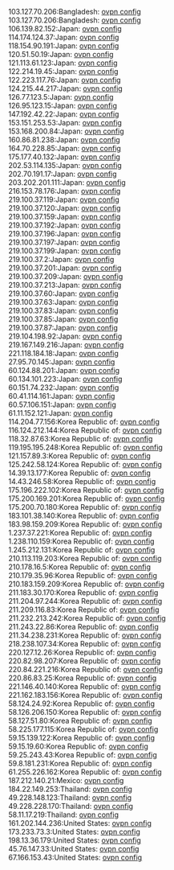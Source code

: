 103.127.70.206:Bangladesh: [ovpn config](vpn/103_127_70_206.ovpn)  
103.127.70.206:Bangladesh: [ovpn config](vpn/103_127_70_206.ovpn)  
106.139.82.152:Japan: [ovpn config](vpn/106_139_82_152.ovpn)  
114.174.124.37:Japan: [ovpn config](vpn/114_174_124_37.ovpn)  
118.154.90.191:Japan: [ovpn config](vpn/118_154_90_191.ovpn)  
120.51.50.19:Japan: [ovpn config](vpn/120_51_50_19.ovpn)  
121.113.61.123:Japan: [ovpn config](vpn/121_113_61_123.ovpn)  
122.214.19.45:Japan: [ovpn config](vpn/122_214_19_45.ovpn)  
122.223.117.76:Japan: [ovpn config](vpn/122_223_117_76.ovpn)  
124.215.44.217:Japan: [ovpn config](vpn/124_215_44_217.ovpn)  
126.77.123.5:Japan: [ovpn config](vpn/126_77_123_5.ovpn)  
126.95.123.15:Japan: [ovpn config](vpn/126_95_123_15.ovpn)  
147.192.42.22:Japan: [ovpn config](vpn/147_192_42_22.ovpn)  
153.151.253.53:Japan: [ovpn config](vpn/153_151_253_53.ovpn)  
153.168.200.84:Japan: [ovpn config](vpn/153_168_200_84.ovpn)  
160.86.81.238:Japan: [ovpn config](vpn/160_86_81_238.ovpn)  
164.70.228.85:Japan: [ovpn config](vpn/164_70_228_85.ovpn)  
175.177.40.132:Japan: [ovpn config](vpn/175_177_40_132.ovpn)  
202.53.114.135:Japan: [ovpn config](vpn/202_53_114_135.ovpn)  
202.70.191.17:Japan: [ovpn config](vpn/202_70_191_17.ovpn)  
203.202.201.111:Japan: [ovpn config](vpn/203_202_201_111.ovpn)  
216.153.78.176:Japan: [ovpn config](vpn/216_153_78_176.ovpn)  
219.100.37.119:Japan: [ovpn config](vpn/219_100_37_119.ovpn)  
219.100.37.120:Japan: [ovpn config](vpn/219_100_37_120.ovpn)  
219.100.37.159:Japan: [ovpn config](vpn/219_100_37_159.ovpn)  
219.100.37.192:Japan: [ovpn config](vpn/219_100_37_192.ovpn)  
219.100.37.196:Japan: [ovpn config](vpn/219_100_37_196.ovpn)  
219.100.37.197:Japan: [ovpn config](vpn/219_100_37_197.ovpn)  
219.100.37.199:Japan: [ovpn config](vpn/219_100_37_199.ovpn)  
219.100.37.2:Japan: [ovpn config](vpn/219_100_37_2.ovpn)  
219.100.37.201:Japan: [ovpn config](vpn/219_100_37_201.ovpn)  
219.100.37.209:Japan: [ovpn config](vpn/219_100_37_209.ovpn)  
219.100.37.213:Japan: [ovpn config](vpn/219_100_37_213.ovpn)  
219.100.37.60:Japan: [ovpn config](vpn/219_100_37_60.ovpn)  
219.100.37.63:Japan: [ovpn config](vpn/219_100_37_63.ovpn)  
219.100.37.83:Japan: [ovpn config](vpn/219_100_37_83.ovpn)  
219.100.37.85:Japan: [ovpn config](vpn/219_100_37_85.ovpn)  
219.100.37.87:Japan: [ovpn config](vpn/219_100_37_87.ovpn)  
219.104.198.92:Japan: [ovpn config](vpn/219_104_198_92.ovpn)  
219.167.149.216:Japan: [ovpn config](vpn/219_167_149_216.ovpn)  
221.118.184.18:Japan: [ovpn config](vpn/221_118_184_18.ovpn)  
27.95.70.145:Japan: [ovpn config](vpn/27_95_70_145.ovpn)  
60.124.88.201:Japan: [ovpn config](vpn/60_124_88_201.ovpn)  
60.134.101.223:Japan: [ovpn config](vpn/60_134_101_223.ovpn)  
60.151.74.232:Japan: [ovpn config](vpn/60_151_74_232.ovpn)  
60.41.114.161:Japan: [ovpn config](vpn/60_41_114_161.ovpn)  
60.57.106.151:Japan: [ovpn config](vpn/60_57_106_151.ovpn)  
61.11.152.121:Japan: [ovpn config](vpn/61_11_152_121.ovpn)  
114.204.77.156:Korea Republic of: [ovpn config](vpn/114_204_77_156.ovpn)  
116.124.212.144:Korea Republic of: [ovpn config](vpn/116_124_212_144.ovpn)  
118.32.87.63:Korea Republic of: [ovpn config](vpn/118_32_87_63.ovpn)  
119.195.195.248:Korea Republic of: [ovpn config](vpn/119_195_195_248.ovpn)  
121.157.89.3:Korea Republic of: [ovpn config](vpn/121_157_89_3.ovpn)  
125.242.58.124:Korea Republic of: [ovpn config](vpn/125_242_58_124.ovpn)  
14.39.13.177:Korea Republic of: [ovpn config](vpn/14_39_13_177.ovpn)  
14.43.246.58:Korea Republic of: [ovpn config](vpn/14_43_246_58.ovpn)  
175.196.222.102:Korea Republic of: [ovpn config](vpn/175_196_222_102.ovpn)  
175.200.169.201:Korea Republic of: [ovpn config](vpn/175_200_169_201.ovpn)  
175.200.70.180:Korea Republic of: [ovpn config](vpn/175_200_70_180.ovpn)  
183.101.38.140:Korea Republic of: [ovpn config](vpn/183_101_38_140.ovpn)  
183.98.159.209:Korea Republic of: [ovpn config](vpn/183_98_159_209.ovpn)  
1.237.37.221:Korea Republic of: [ovpn config](vpn/1_237_37_221.ovpn)  
1.238.110.159:Korea Republic of: [ovpn config](vpn/1_238_110_159.ovpn)  
1.245.212.131:Korea Republic of: [ovpn config](vpn/1_245_212_131.ovpn)  
210.113.119.203:Korea Republic of: [ovpn config](vpn/210_113_119_203.ovpn)  
210.178.16.5:Korea Republic of: [ovpn config](vpn/210_178_16_5.ovpn)  
210.179.35.96:Korea Republic of: [ovpn config](vpn/210_179_35_96.ovpn)  
210.183.159.209:Korea Republic of: [ovpn config](vpn/210_183_159_209.ovpn)  
211.183.30.170:Korea Republic of: [ovpn config](vpn/211_183_30_170.ovpn)  
211.204.97.244:Korea Republic of: [ovpn config](vpn/211_204_97_244.ovpn)  
211.209.116.83:Korea Republic of: [ovpn config](vpn/211_209_116_83.ovpn)  
211.232.213.242:Korea Republic of: [ovpn config](vpn/211_232_213_242.ovpn)  
211.243.22.86:Korea Republic of: [ovpn config](vpn/211_243_22_86.ovpn)  
211.34.238.231:Korea Republic of: [ovpn config](vpn/211_34_238_231.ovpn)  
218.238.107.34:Korea Republic of: [ovpn config](vpn/218_238_107_34.ovpn)  
220.127.12.26:Korea Republic of: [ovpn config](vpn/220_127_12_26.ovpn)  
220.82.98.207:Korea Republic of: [ovpn config](vpn/220_82_98_207.ovpn)  
220.84.221.216:Korea Republic of: [ovpn config](vpn/220_84_221_216.ovpn)  
220.86.83.25:Korea Republic of: [ovpn config](vpn/220_86_83_25.ovpn)  
221.146.40.140:Korea Republic of: [ovpn config](vpn/221_146_40_140.ovpn)  
221.162.183.156:Korea Republic of: [ovpn config](vpn/221_162_183_156.ovpn)  
58.124.24.92:Korea Republic of: [ovpn config](vpn/58_124_24_92.ovpn)  
58.126.206.150:Korea Republic of: [ovpn config](vpn/58_126_206_150.ovpn)  
58.127.51.80:Korea Republic of: [ovpn config](vpn/58_127_51_80.ovpn)  
58.225.177.115:Korea Republic of: [ovpn config](vpn/58_225_177_115.ovpn)  
59.15.139.122:Korea Republic of: [ovpn config](vpn/59_15_139_122.ovpn)  
59.15.19.60:Korea Republic of: [ovpn config](vpn/59_15_19_60.ovpn)  
59.25.243.43:Korea Republic of: [ovpn config](vpn/59_25_243_43.ovpn)  
59.8.181.231:Korea Republic of: [ovpn config](vpn/59_8_181_231.ovpn)  
61.255.226.162:Korea Republic of: [ovpn config](vpn/61_255_226_162.ovpn)  
187.212.140.21:Mexico: [ovpn config](vpn/187_212_140_21.ovpn)  
184.22.149.253:Thailand: [ovpn config](vpn/184_22_149_253.ovpn)  
49.228.148.123:Thailand: [ovpn config](vpn/49_228_148_123.ovpn)  
49.228.228.170:Thailand: [ovpn config](vpn/49_228_228_170.ovpn)  
58.11.17.219:Thailand: [ovpn config](vpn/58_11_17_219.ovpn)  
161.202.144.236:United States: [ovpn config](vpn/161_202_144_236.ovpn)  
173.233.73.3:United States: [ovpn config](vpn/173_233_73_3.ovpn)  
198.13.36.179:United States: [ovpn config](vpn/198_13_36_179.ovpn)  
45.76.147.33:United States: [ovpn config](vpn/45_76_147_33.ovpn)  
67.166.153.43:United States: [ovpn config](vpn/67_166_153_43.ovpn)  
